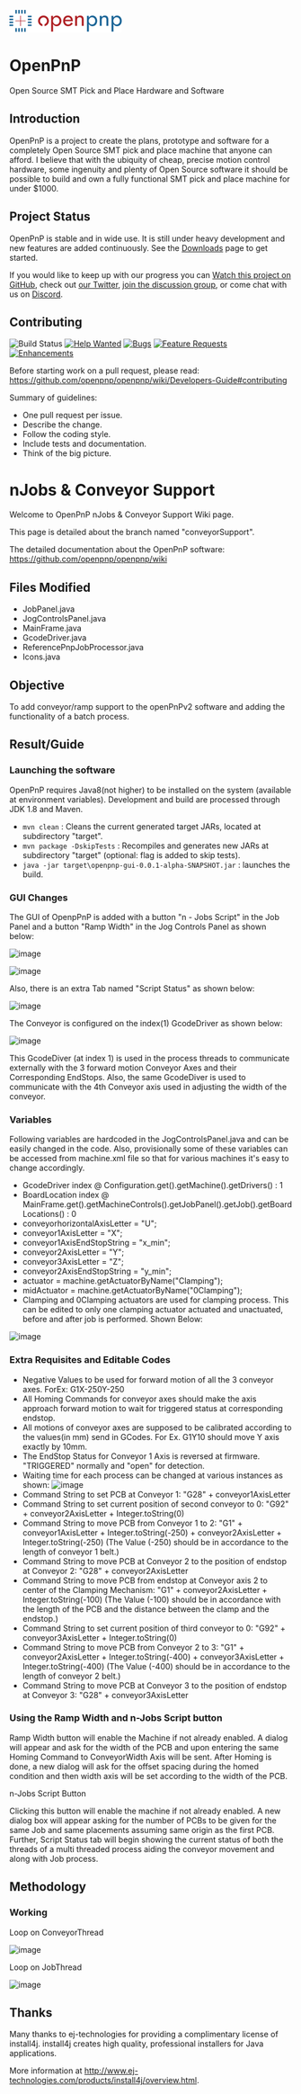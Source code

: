 ![OpenPNP Logo](https://raw.githubusercontent.com/openpnp/openpnp-logo/develop/logo_small.png)

# OpenPnP

Open Source SMT Pick and Place Hardware and Software

## Introduction

OpenPnP is a project to create the plans, prototype and software for a completely Open Source SMT
pick and place machine that anyone can afford. I believe that with the ubiquity of cheap, precise
motion control hardware, some ingenuity and plenty of Open Source software it should be possible
to build and own a fully functional SMT pick and place machine for under $1000.

## Project Status

OpenPnP is stable and in wide use. It is still under heavy development and new features are added continuously. See the [Downloads](http://openpnp.org/downloads) page to get started.

If you would like to keep up with our progress you can
[Watch this project on GitHub](http://github.com/openpnp/openpnp), check out
[our Twitter](http://twitter.com/openpnp), [join the discussion group](http://groups.google.com/group/openpnp),
or come chat with us on [Discord](https://discord.gg/EmsrFVx).

## Contributing

![Build Status](https://github.com/openpnp/openpnp/workflows/Build%20and%20Deploy%20OpenPnP/badge.svg)
[![Help Wanted](https://img.shields.io/github/issues-raw/openpnp/openpnp/help-wanted.svg?label=help-wanted&colorB=5319e7)](https://github.com/openpnp/openpnp/labels/help-wanted)
[![Bugs](https://img.shields.io/github/issues-raw/openpnp/openpnp/bug.svg?label=bugs&colorB=D9472F)](https://github.com/openpnp/openpnp/labels/bug)
[![Feature Requests](https://img.shields.io/github/issues-raw/openpnp/openpnp/feature-request.svg?label=feature-requests&colorB=bfd4f2)](https://github.com/openpnp/openpnp/labels/feature-request)
[![Enhancements](https://img.shields.io/github/issues-raw/openpnp/openpnp/enhancement.svg?label=enhancements&colorB=0052cc)](https://github.com/openpnp/openpnp/labels/enhancement)


Before starting work on a pull request, please read: https://github.com/openpnp/openpnp/wiki/Developers-Guide#contributing

Summary of guidelines:

* One pull request per issue.
* Describe the change.
* Follow the coding style.
* Include tests and documentation.
* Think of the big picture.

# nJobs & Conveyor Support
Welcome to OpenPnP nJobs & Conveyor Support Wiki page.

This page is detailed about the branch named "conveyorSupport". 

The detailed documentation about the OpenPnP software: https://github.com/openpnp/openpnp/wiki

## Files Modified
* JobPanel.java
* JogControlsPanel.java
* MainFrame.java
* GcodeDriver.java
* ReferencePnpJobProcessor.java
* Icons.java

## Objective
To add conveyor/ramp support to the openPnPv2 software and adding the functionality of a batch process.

## Result/Guide
### Launching the software
OpenPnP requires Java8(not higher) to be installed on the system (available at environment variables). Development and build are processed through JDK 1.8 and Maven.

* `mvn clean` : Cleans the current generated target JARs, located at subdirectory "target".
* `mvn package -DskipTests` : Recompiles and generates new JARs at subdirectory "target" (optional: flag is added to skip tests).
* `java -jar target\openpnp-gui-0.0.1-alpha-SNAPSHOT.jar` : launches the build.

### GUI Changes

The GUI of OpenpPnP is added with a button "n - Jobs Script" in the Job Panel and a button "Ramp Width" in the Jog Controls Panel as shown below:

![image](https://user-images.githubusercontent.com/72141209/184071698-c4be81e0-3ec7-4a2e-9999-cef7c7016a78.png)

![image](https://user-images.githubusercontent.com/72141209/184072970-a37b57f4-8379-438d-97b1-9f3d6eecfe07.png)

Also, there is an extra Tab named "Script Status" as shown below:

![image](https://user-images.githubusercontent.com/72141209/184073134-100d6838-a785-420e-9c64-9b4d4221aea9.png)

The Conveyor is configured on the index(1) GcodeDriver as shown below:

![image](https://user-images.githubusercontent.com/72141209/184073511-2f6573eb-4c1f-4a93-9384-d62c12c23ca7.png)

This GcodeDiver (at index 1) is used in the process threads to communicate externally with the 3 forward motion Conveyor Axes and their Corresponding EndStops. Also, the same GcodeDiver is used to communicate with the 4th Conveyor axis used in adjusting the width of the conveyor.

### Variables
Following variables are hardcoded in the JogControlsPanel.java and can be easily changed in the code. Also, provisionally some of these variables can be accessed from machine.xml file so that for various machines it's easy to change accordingly.

* GcodeDriver index @ Configuration.get().getMachine().getDrivers() : 1
* BoardLocation index @ MainFrame.get().getMachineControls().getJobPanel().getJob().getBoardLocations() : 0
* conveyorhorizontalAxisLetter = "U";
* conveyor1AxisLetter = "X"; 
* conveyor1AxisEndStopString = "x_min";
* conveyor2AxisLetter = "Y";
* conveyor3AxisLetter = "Z";
* conveyor2AxisEndStopString = "y_min";
* actuator = machine.getActuatorByName("Clamping");
* midActuator = machine.getActuatorByName("0Clamping");
* Clamping and 0Clamping actuators are used for clamping process. This can be edited to only one clamping actuator actuated and unactuated, before and after job is performed. Shown Below:

![image](https://user-images.githubusercontent.com/72141209/184109920-62531ce4-c0a2-4c80-a915-3926f5997713.png)

### Extra Requisites and Editable Codes
* Negative Values to be used for forward motion of all the 3 conveyor axes. ForEx: G1X-250Y-250
* All Homing Commands for conveyor axes should make the axis approach forward motion to wait for triggered status at corresponding endstop.
* All motions of conveyor axes are supposed to be calibrated according to the values(in mm) send in GCodes. For Ex. G1Y10 should move Y axis exactly by 10mm.
* The EndStop Status for Conveyor 1 Axis is reversed at firmware. "TRIGGERED" normally and "open" for detection.
* Waiting time for each process can be changed at various instances as shown:
![image](https://user-images.githubusercontent.com/72141209/184083171-b100677b-60a9-459d-b3ec-f35e7d748411.png)
* Command String to set PCB at Conveyor 1: "G28" + conveyor1AxisLetter
* Command String to set current position of second conveyor to 0: "G92" + conveyor2AxisLetter + Integer.toString(0)
* Command String to move PCB from Conveyor 1 to 2: "G1" + conveyor1AxisLetter + Integer.toString(-250) + conveyor2AxisLetter + Integer.toString(-250)
  (The Value (-250) should be in accordance to the length of conveyor 1 belt.)
* Command String to move PCB at Conveyor 2 to the position of endstop at Conveyor 2: "G28" + conveyor2AxisLetter
* Command String to move PCB from endstop at Conveyor axis 2 to center of the Clamping Mechanism: "G1" + conveyor2AxisLetter + Integer.toString(-100)
  (The Value (-100) should be in accordance with the length of the PCB and the distance between the clamp and the endstop.) 
* Command String to set current position of third conveyor to 0: "G92" + conveyor3AxisLetter + Integer.toString(0)
* Command String to move PCB from Conveyor 2 to 3: "G1" + conveyor2AxisLetter + Integer.toString(-400) + conveyor3AxisLetter + Integer.toString(-400)
  (The Value (-400) should be in accordance to the length of conveyor 2 belt.)
* Command String to move PCB at Conveyor 3 to the position of endstop at Conveyor 3: "G28" + conveyor3AxisLetter

### Using the Ramp Width and n-Jobs Script button

Ramp Width button will enable the Machine if not already enabled.
A dialog will appear and ask for the width of the PCB and upon entering the same Homing Command to ConveyorWidth Axis will be sent.
After Homing is done, a new dialog will ask for the offset spacing during the homed condition and then width axis will be set according to the width of the PCB.

n-Jobs Script Button

Clicking this button will enable the machine if not already enabled. A new dialog box will appear asking for the number of PCBs to be given for the same Job and same placements assuming same origin as the first PCB. Further, Script Status tab will begin showing the current status of both the threads of a multi threaded process aiding the conveyor movement and along with Job process.


## Methodology

### Working

Loop on ConveyorThread

![image](https://user-images.githubusercontent.com/72141209/184091223-c020960c-4c3b-4bb5-a852-f207efbb4d00.png)

Loop on JobThread

![image](https://user-images.githubusercontent.com/72141209/184110904-b0b20453-4031-49d4-ab51-22dadb2fe045.png)











## Thanks

Many thanks to ej-technologies for providing a complimentary license of install4j. install4j
creates high quality, professional installers for Java applications.

More information at http://www.ej-technologies.com/products/install4j/overview.html.
